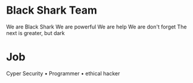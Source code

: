 # Black Shark Team

We are Black Shark
We are powerful
We are help
We are don't forget
The next is greater, but dark

# Job

Cyper Security  •  Programmer  •  ethical hacker



